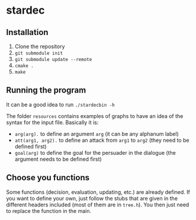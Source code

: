 # stardec

## Installation
1. Clone the repository
2. ```git submodule init```
3. ```git submodule update --remote```
4. ```cmake .```
5. ```make```

## Running the program
It can be a good idea to run ```./stardecbin -h```

The folder ```resources``` contains examples of graphs to have an idea of the syntax for the input file.
Basically it is:
* ```arg(arg).``` to define an argument ```arg``` (it can be any alphanum label)
* ```att(arg1, arg2).``` to define an attack from ```arg1``` to ```arg2``` (they need to be defined first)
* ```goal(arg)``` to define the goal for the persuader in the dialogue (the argument needs to be defined first)

## Choose you functions
Some functions (decision, evaluation, updating, etc.) are already defined. If you want to define your own, just follow the stubs that are given in the different headers included (most of them are in ```tree.h```).
You then just need to replace the function in the main.
